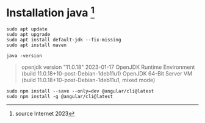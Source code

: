 # Installation java [^1]

```
sudo apt update
sudo apt upgrade
sudo apt install default-jdk --fix-missing
sudo apt install maven
```

`java -version`
> openjdk version "11.0.18" 2023-01-17
> OpenJDK Runtime Environment (build 11.0.18+10-post-Debian-1deb11u1)
> OpenJDK 64-Bit Server VM (build 11.0.18+10-post-Debian-1deb11u1, mixed mode)


```
sudo npm install --save --only=dev @angular/cli@latest
sudo npm install -g @angular/cli@latest
```


[^1]: source Internet 2023
